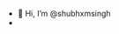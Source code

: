 - 👋 Hi, I’m @shubhxmsingh
- 

<!---
shubhxmsingh/shubhxmsingh is a ✨ special ✨ repository because its `README.md` (this file) appears on your GitHub profile.
You can click the Preview link to take a look at your changes.
--->
